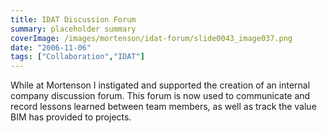 ```yaml
---
title: IDAT Discussion Forum
summary: placeholder summary
coverImage: /images/mortenson/idat-forum/slide0043_image037.png
date: "2006-11-06"
tags: ["Collaboration","IDAT"]
---
```


While at Mortenson I instigated and supported the creation of an internal company discussion forum. This forum is now used to communicate and record lessons learned between team members, as well as track the value BIM has provided to projects.
